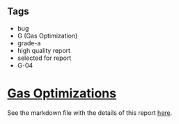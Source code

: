 ## Tags

- bug
- G (Gas Optimization)
- grade-a
- high quality report
- selected for report
- G-04

# [Gas Optimizations](https://github.com/code-423n4/2023-04-caviar-findings/issues/372) 

See the markdown file with the details of this report [here](https://github.com/code-423n4/2023-04-caviar-findings/blob/main/data/JCN-G.md).